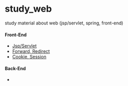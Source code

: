 # study_web
study material about web (jsp/servlet, spring, front-end)

#### Front-End
- [Jsp/Servlet](materials/02_servlet_jsp.md)
- [Forward, Redirect](materials/03_forward_redirect.md)
- [Cookie, Session](materials/04_cookie_session.md)

#### Back-End
- 